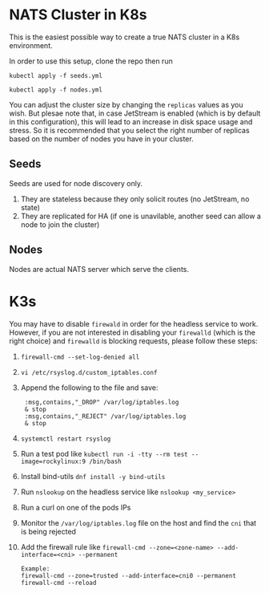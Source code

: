 # NATS Cluster in K8s
This is the easiest possible way to create a true NATS cluster in a K8s environment. 

In order to use this setup, clone the repo then run 

`kubectl apply -f seeds.yml`

`kubectl apply -f nodes.yml`

You can adjust the cluster size by changing the `replicas` values as you wish. But plesae note that, in case JetStream is enabled (which is by default in this configuration), this will lead to an increase in disk space usage and stress. So it is recommended that you select the right number of replicas based on the number of nodes you have in your cluster. 

## Seeds 
Seeds are used for node discovery only. 

1. They are stateless because they only solicit routes (no JetStream, no state)
2. They are replicated for HA (if one is unavilable, another seed can allow a node to join the cluster)

## Nodes
Nodes are actual NATS server which serve the clients.


# K3s 
You may have to disable `firewald` in order for the headless service to work. However, if you are not interested in disabling your `firewalld` (which is the right choice) and `firewalld` is blocking requests, please follow these steps: 

1. `firewall-cmd --set-log-denied all`
2. `vi /etc/rsyslog.d/custom_iptables.conf`
3. Append the following to the file and save:

        :msg,contains,"_DROP" /var/log/iptables.log
        & stop
        :msg,contains,"_REJECT" /var/log/iptables.log
        & stop
4. `systemctl restart rsyslog`
5. Run a test pod like `kubectl run -i -tty --rm test --image=rockylinux:9 /bin/bash`
6. Install bind-utils `dnf install -y bind-utils`
7. Run `nslookup` on the headless service like `nslookup <my_service>`
8. Run a curl on one of the pods IPs
9. Monitor the `/var/log/iptables.log` file on the host and find the `cni` that is being rejected
10. Add the firewall rule like `firewall-cmd --zone=<zone-name> --add-interface=<cni> --permanent`

        Example:
        firewall-cmd --zone=trusted --add-interface=cni0 --permanent
        firewall-cmd --reload
